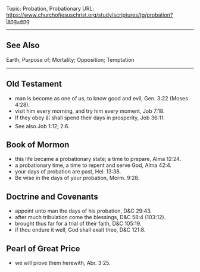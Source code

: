 Topic: Probation, Probationary
URL: https://www.churchofjesuschrist.org/study/scriptures/tg/probation?lang=eng

---

## See Also

Earth, Purpose of; Mortality; Opposition; Temptation

---

## Old Testament

- man is become as one of us, to know good and evil, Gen. 3:22 (Moses 4:28).
- visit him every morning, and try him every moment, Job 7:18.
- If they obey â¦ shall spend their days in prosperity, Job 36:11.
- See also Job 1:12; 2:6.

## Book of Mormon

- this life became a probationary state; a time to prepare, Alma 12:24.
- a probationary time, a time to repent and serve God, Alma 42:4.
- your days of probation are past, Hel. 13:38.
- Be wise in the days of your probation, Morm. 9:28.

## Doctrine and Covenants

- appoint unto man the days of his probation, D&C 29:43.
- after much tribulation come the blessings, D&C 58:4 (103:12).
- brought thus far for a trial of their faith, D&C 105:19.
- if thou endure it well, God shall exalt thee, D&C 121:8.

## Pearl of Great Price

- we will prove them herewith, Abr. 3:25.

